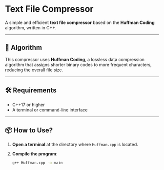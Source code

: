 # Text File Compressor

A simple and efficient **text file compressor** based on the **Huffman Coding** algorithm, written in C++.

---

## 🧠 Algorithm

This compressor uses **Huffman Coding**, a lossless data compression algorithm that assigns shorter binary codes to more frequent characters, reducing the overall file size.

---

## 🛠 Requirements

- C++17 or higher
- A terminal or command-line interface

---

## 📦 How to Use?

1. **Open a terminal** at the directory where `Huffman.cpp` is located.

2. **Compile the program**:

   ```bash
   g++ Huffman.cpp -o main
